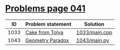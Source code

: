 # [Problems page 041](https://www.e-olymp.com/en/problems?page=41)


| ID   | Problem statement                                            | Solution                       |
|------|--------------------------------------------------------------|--------------------------------|
| 1033 | [Cake from Tolya](https://www.e-olymp.com/en/problems/1033)  | [1033/main.cpp](1033/main.cpp) |
| 1043 | [Geometry Paradox](https://www.e-olymp.com/en/problems/1043) | [1043/main.py](1043/main.py)   |

